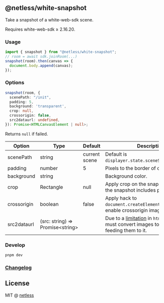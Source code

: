 ## @netless/white-snapshot

Take a snapshot of a white-web-sdk scene.

Requires white-web-sdk &ge; 2.16.20.

### Usage

```js
import { snapshot } from "@netless/white-snapshot";
// room = await sdk.joinRoom(...)
snapshot(room).then(canvas => {
  document.body.append(canvas);
});
```

### Options

```ts
snapshot(room, {
  scenePath: "/init",
  padding: 5,
  background: 'transparent',
  crop: null,
  crossorigin: false,
  src2dataurl: undefined,
}): Promise<HTMLCanvasElement | null>;
```

Returns `null` if failed.

| Option      | Type                                       | Default       | Description                                                                                             |
| ----------- | ------------------------------------------ | ------------- | ------------------------------------------------------------------------------------------------------- |
| scenePath   | string                                     | current scene | Default is `displayer.state.sceneState.scenePath`.                                                      |
| padding     | number                                     | 5             | Pixels to the border of canvas.                                                                         |
| background  | string                                     |               | Background color.                                                                                       |
| crop        | Rectangle                                  | null          | Apply crop on the snapshot. Note that the snapshot includes padding.                                    |
| crossorigin | boolean                                    | false         | Apply hack to `document.createElement('img')` to enable crossorigin images.                             |
| src2dataurl | (src: string) &rArr; Promise&lt;string&gt; |               | Due to a [limitation][1] in `html2canvas`, we must convert images to dataurl before feeding them to it. |

[1]: https://github.com/niklasvh/html2canvas/issues/592#issuecomment-727540799

### Develop

```bash
pnpm dev
```

### [Changelog](./CHANGELOG.md)

## License

MIT @ [netless](https://github.com/netless-io/white-snapshot)

